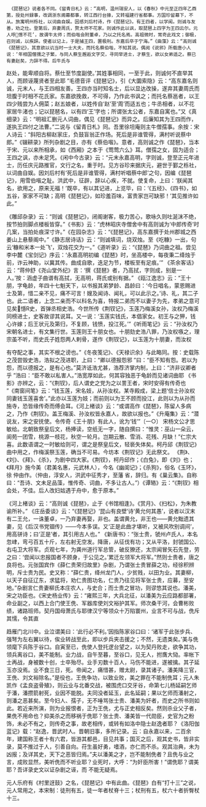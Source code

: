 <!-- { "loadSidebar": true } -->
     《琵琶记》说者各不同。《留青日札》云：“高明，温州瑞安人，以《春秋》中元至正四年乙酉第，授处州録事，改调浙东阃幕都事，转江西行台掾，又转福建行省都事。方国珍留幕下，不从。旅寓明州栎社，以词曲自娱。因感刘后村诗，作《琵琶记》。有王四者，以学闻。则诚与友善，劝之仕。登第后，弃妻周氏，赘太师不花家。则诚作此以讽，取琵琶上四字为王四云尔。元人呼憽不花’，故谓牛太师；而伯喈会附董卓，乃以之托名焉。高祖微时，常奇此戏文；御极，召则诚，以疾辞。使者以记上，于是捕王四，置极刑。东嘉后卒于宁海。”《曲藻》云：“高则诚《琵琶记》，其意欲以讥当时一士大夫，而托名蔡伯喈，不知其说。偶阅《说郛》所载唐小人说：‘年相国僧孺之子繁，与同人蔡生邂逅文字交，寻同举进士，才蔡生，欲以女弟适之。蔡已有妻赵矣，力辞不得。后牛氏与 

赵处，能卑顺自将。蔡仕至节度副使。’其姓事相同，一至于此，则诚何不直举其人，而顾诬蔑贤者至此耶 ”毛德音评《琵琶记》，引《大圜索隐》云：“高东嘉名则诚，元末人，与王四相友善。王四亦当时知名士，后以显达改操，遂弃其妻周氏而坦腹于时相不花氏家。东嘉欲挽救，不可得，乃作此书讽之；而托名蔡邕者，以王四少贱尝为人佣菜；赵五娘者，以姓传自‘赵’至‘周’而适五也；牛丞相者，以不花家居牛渚也；记以琵琶名，以有四‘王’字也；所谓张太公者，东嘉自寓也。”又《真细录》云：“明祖汇删元人词曲，偶见《琵琶记》而异之。后廉知其为王四而作，遂执王四付之法曹。”二说与《留青日札》同。吾里徐坦庵则主牛僧孺事。余按：宋人诗云：“斜阳古柳赵家庄，负鼓盲翁正作场。死后是非谁管得，满村听说蔡中郎。”《辍耕录》所列杂剧之目，亦有《蔡伯喈》。意者，高则诚之作《琵琶》，当本于宋、元以来所相承，如《西厢》之本于《莺莺六么》耳。僧孺之女，固为适合；王四之讽，亦未足凭。《闲中今古录》云：“元末永嘉高明，字则诚，登至正元年进士，历任庆元路推官，文行之名，重于时。见方谷珍来据庆元，避世于鄞之栎社，以词曲自娱。因刘后村有‘死后是非谁管得，满村听唱蔡中郎’之句，因编《琵琶记》，用雪伯喈之耻。洪武中，征辟，辞以心疾，不就。使复命，上曰：‘朕闻其名，欲用之，原来无福！’既卒，有以其记进，上览毕，曰：‘《五经》、《四书》，如五谷，家家不可缺；高明《琵琶记》，如珍羞百味，富贵家岂可缺邪！’其见推许如此。”  

《雕邱杂录》云：“则诚《琵琶记》，闭阁谢客，极力苦心，歌咏久则吐涎沫不绝，按节拍则脚点楼板皆穿。”《书影》云：“虎林昭庆寺僧舍中有高则诚为‘中郎传奇’时几案，当拍处痕深寸许。”《在园杂志》云：“《琵琶记》，高东嘉撰于处州郡城之西姜山上悬藜阁中。”《静志居诗话》云：“则诚填词，烧双烛。至《吃糠》一出，句云‘糠和米本一处飞’，双烛花交为一。”《道听录》云：“《琵琶》乃词曲之祖。尝见李中麓《宝剑记》序云：‘永嘉高明初编《琵琶》时，坐高楼中，每夜秉二绛烛于前，诈云神助，以冀其传。曲成自歌，迭足为节，楼板至有足痕。’”
     《茶余客话》云：“蒋仲舒《尧山堂外纪》言：‘撰《琵琶》者，乃高拭，字则成，别是一人。’按：涵虚子曲谱有高拭，无高明，蒋氏或别有据。”
     《瓯江逸志》云：“王十朋，字龟龄，年四十七魁天下，以书报其弟梦龄、昌龄曰：‘今日唱名，蒙恩赐进士及第，惜二亲不见，痛不可言！嫂及闻诗、闻礼，可以此示之。’诗、礼，其二子也。此二语者，上念二亲而不以科名为喜，特报二弟而不以妻子为先，孝弟之意可见矣懚R史，首弹丞相史浩。今世所传《荆钗记》，玉莲乃梅溪女孙，汝权乃梅溪同榜进士，史客故谬其说耳。又一说：‘玉莲实钱氏，本倡家女。初王与之狎，钱心许嫁；后王状元及第归，不复顾，钱愤，投江死。’”《听雨笔记》云：“孙汝权乃宋朝名进士，有文集行世。玉莲则王十朋女也。十朋劾史浩八罪，乃汝权嗾之，理宗虽不听，而史氏子姓怨两人剌骨，遂作《荆钗记》，以玉莲为十朋妻，而汝权 

有夺配之事，其实不根之谤也。”《冬夜笺记》、《天禄识余》与此略同。按：史载陈之茂尝毁史浩，浩拟之茂进职，上曰：“卿以德报怨邪 ”曰：“臣不知有怨。若以为怨，而以德报之，是有心也。”莫济诋浩尤甚，浩荐济掌内制，上曰：“济非议卿者乎 ”浩曰：“臣不敢以私害人。”浩宽厚如此，何其容独恶于龟龄而见诸词曲耶 《书影》亦辨之，云：“《荆钗》，后人谓史之党为之以詈王者，宋时安得有传奇也 ”《南窗间笔》云：“钱玉莲，宋名妓，从孙汝权。某寺殿成，梁上题‘信士孙汝权同妻钱玉莲喜舍’。”此亦以玉莲为妓；而前则以为王不顾而投江，此则以为从孙而施寺，恐皆缘传奇而傅会耳。《河上楮谈》云：“或谓高作《琵琶》，陈留人多病之，乃作《荆钗》。盖王梅溪、孙汝权皆永嘉人，故欲以报也。”《升庵集》云：“潜说友，宋之安抚使。令传奇《王十朋》有此人，讹为‘钱’”〔一○〕
宋杨文公才思敏给。北朝致祭皇后文，杨捧读，空纸无一字，随自撰曰：“惟灵：巫山一朵云，阆苑一团雪，桃源一枝花，秋空一轮月。岂期云散、雪消、花残、月缺！”仁宗大喜。此数语谓之一时敏给则可，谓之是祭皇后文，轻亵失体矣。柯丹邱《荆钗记》曲中用之，作梅溪祭玉莲，确当不可易。今坊本《荆钗记》无此祭文。
《荆》、《刘》、《拜》、《杀》，为剧中四大家。《荆钗》，柯丹邱作；《白兔》，即《刘》也；《拜月》施今美（君美名惠，元武林人），今名《幽闺记》；《杀狗》，俗名《玉环》，徐  仲由作。（仲由，淳安人，洪武中征秀才，至藩 省，辞归。有《巢云集》。自称曰：“吾诗、文未足品藻，惟传奇、词曲，不多让古人。”）《谭辂》云：“《荆钗》相会处，不佳。后人改妇姑遇于舟中，愈于原本。”

《河上楮谈》云：“高则诚《琵琶》，止于《书馆相逢》。《赏月》、《扫松》，为朱教谕所补。”
     《庄岳委谈》云：“《琵琶记》‘昆山有良壁’诗‘黄允何其愚’，说者以汉末有二王允，一诛董卓，一乃弃妻再娶，非也。盖谓黄允，非王也——黄允黜遗其妻，见《后汉书党锢传》——今本多误。又‘正是此曲才堪听，又被风吹别调间’，用高骈诗；曰‘正是’者，其引用古人也。”
     《新唐书》：“张士贵，虢州卢氏人，本名忽峍，弯弓百五十斤，左右射无空发。降唐，从征伐有功；又从平洛，封虢国公、右屯卫大将军。贞观七年，为龚州道行军总管，破反獠还，太宗闻冒矢石先登，劳之曰：‘尝闻以忠报国者不顾身，于公见之。’累迁左领军大将军。”然则士贵者，唐之良将也。元张国宾作《薛仁贵荣归故里》杂剧，乃谓张士贵冒薛之功，经徐积辨明，斥士贵为民。史又称：“薛仁贵，绛州龙门人，少贫贱，以田为业。其妻柳，以天子自征辽东，求猛将，劝仁贵图功名，仁贵乃往见将军张士贵，应募，至安地。”杂剧言仁贵妻柳氏本庄农人，与史合；而士贵之冒功，则谬悠其说也。潘美，宋之功臣也。《宋史杨业传》云：“雍熙三年，大兵北征，以潘美为云应路都部署，命业副之，以西上合门使王侁、军器库使刘文裕护其军。师次桑干河，会曹彬败绩，诸路班师。契丹国母萧氏与耶律汉宁等领众十万陷寰州，业言不可与战，侁斥其懦，令其直 

趋雁门北川中。业泣谓美曰：‘此行必不利。’因指陈家谷口曰：‘诸军于此张步兵、强弩为左右翼以待，俟业转战至此，即以步兵夹击援之；不然，无遗类矣。’美与侁领麾下兵陈于谷口。自寅至已，侁使人登托逻台望之，以为契丹败走，欲争其功，领兵离谷口，美不能制。业力战，自午至暮，至谷口，见无人，拊膺大恸。率帐下士再战，身被数十创，士卒殆尽。业手刃数十百人，马伤不能进，遂被擒。其子延玉亦没焉。业不食三日，死。帝闻之，痛惜甚，赠太尉，录其诸子。潘美降三官，王侁、刘文裕除名。”是役也，王侁争功，以致业败，美之罪在不能制侁耳；元人朱凯作《孟良盗骨殖》，则云业与北番交战，被围虎口交牙谷，命第七儿杨延嗣乞师于潘，潘攒箭射死，业因不能脱。夫同没者延玉，此名延嗣；果以乞师而潘射之，则潘之恶甚矣。至今妇人、孺子，无不唾骂张士贵、潘美为奸者，而史之所书则如此。若近来所演，则为业报恨者，正为王侁，尤与正史相反矣。然则杀业父子者，果侁不用命也？抑美杀之而移祸于侁耶？张士贵、潘美皆一代勋臣，史官为之粉饰，未必不有之，则传奇之事，故老相传，或转有如洛中隐士赵逸者耶？《洛阳伽蓝记》载：“赵逸，晋武时人。晋朝旧事，多所记录。云：自永嘉以来，二百余年，建国称王者十有六君，皆游其都邑，目见共事；国灭之后，观其史书，皆非实录，莫不推过于人，引善自向。苻生虽好勇，嗜酒，亦仁而不杀。观其治典，未为凶报；及详其史，天下之恶皆归焉。”夫以潘美之才，岂不能制侁者？且侁与业之言，成败显然，美听侁而不听业耶？业死时，大呼：“为奸臣所害！”谓侁耶？谓美耶？吾详录史文以证杂剧之诬，而 不能无疑焉。

元人乐府有《村里迓鼓》之名，《琵琶记》中有此曲。《琵琶》白有“打十三”之说，元人常用之，本宋制：徒刑有五，徒一年者杖脊十三；杖刑有五，杖六十者折臀杖十三。
